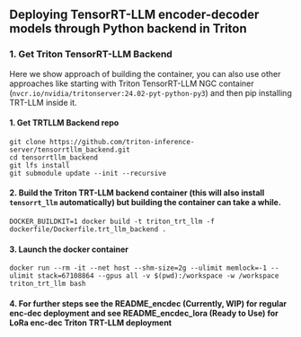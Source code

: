 ## Deploying TensorRT-LLM encoder-decoder models through Python backend in Triton

### 1. Get Triton TensorRT-LLM Backend 

Here we show approach of building the container, you can also use other approaches like starting with Triton TensorRT-LLM NGC container (`nvcr.io/nvidia/tritonserver:24.02-pyt-python-py3`) and then pip installing TRT-LLM inside it.

#### 1. Get TRTLLM Backend repo
```
git clone https://github.com/triton-inference-server/tensorrtllm_backend.git
cd tensorrtllm_backend
git lfs install
git submodule update --init --recursive
```

#### 2. Build the Triton TRT-LLM backend container (this will also install `tensorrt_llm` automatically) but building the container can take a while.

```
DOCKER_BUILDKIT=1 docker build -t triton_trt_llm -f dockerfile/Dockerfile.trt_llm_backend .
```

#### 3. Launch the docker container
```
docker run --rm -it --net host --shm-size=2g --ulimit memlock=-1 --ulimit stack=67108864 --gpus all -v $(pwd):/workspace -w /workspace  triton_trt_llm bash
```

#### 4. For further steps see the README_encdec (Currently, WIP) for regular enc-dec deployment and see README_encdec_lora (Ready to Use) for LoRa enc-dec Triton TRT-LLM deployment
